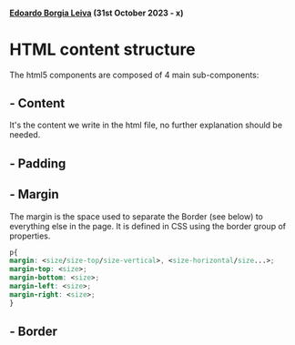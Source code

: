 #### [Edoardo Borgia Leiva](mailto:edbole@floridauniversitaria.es) (31st October 2023 - x)

# HTML content structure
The html5 components are composed of 4 main sub-components:
## - Content
  It's the content we write in the html file, no further explanation should be needed.
## - Padding

## - Margin
  The margin is the space used to separate the Border (see below) to everything else in the page.
  It is defined in CSS using the border group of properties.
  ```css
p{
  margin: <size/size-top/size-vertical>, <size-horizontal/size...>;
  margin-top: <size>;
  margin-bottom: <size>;
  margin-left: <size>;
  margin-right: <size>; 
}
```
## - Border
